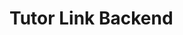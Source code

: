 # Tutor Link Backend
<!-- 
## Live Link: https://tutor-link-backend.vercel.app/

### Application Routes:

User
- api/v1/auth/signup (POST)
- api/v1/auth/signin (POST)
- api/v1/users (GET)
- api/v1/users/15893736-3ad7-4041-9155-8d67f4bfd406 (Single GET)
- api/v1/users/15893736-3ad7-4041-9155-8d67f4bfd406 (PATCH)
- api/v1/users/15893736-3ad7-4041-9155-8d67f4bfd406 (DELETE)
- api/v1/profile (GET)

Category
- api/v1/categories/create-category (POST)
- api/v1/categories (GET)
- api/v1/categories/f2d1163b-8d79-4d65-83fe-f0705e9951ea (Single GET)
- api/v1/categories/f2d1163b-8d79-4d65-83fe-f0705e9951ea (PATCH)
- api/v1/categories/f2d1163b-8d79-4d65-83fe-f0705e9951ea (DELETE)

Books
- api/v1/books/create-book (POST)
- api/v1/books (GET)
- api/v1/books/:categoryId/category (GET)
- api/v1/books/:id (GET)
- api/v1/books/:id (PATCH)
- api/v1/books/:id (DELETE)

Orders
- api/v1/orders/create-order (POST)
- api/v1/orders (GET)
- api/v1/orders/:orderId (GET)
-->
